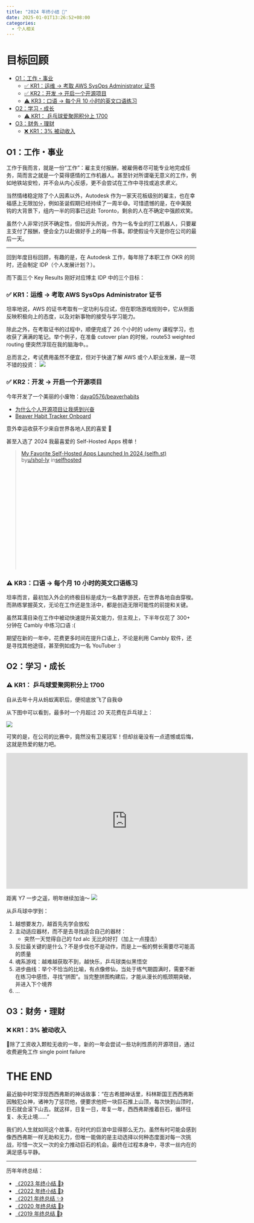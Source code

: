 ```yaml
---
title: "2024 年终小结 🦫"
date: 2025-01-01T13:26:52+08:00
categories:
  - 个人相关
---
```


# 目标回顾
- [O1：工作・事业](#o1：工作・事业)
  - [✅ KR1：运维 -> 考取 AWS SysOps Administrator 证书](#✅kr1：运维考取-aws-sysops-administrator证书)
  - [✅ KR2：开发 -> 开启一个开源项目](#✅kr2：开发开启一个开源项目)
  - [⚠️ KR3：口语 -> 每个月 10 小时的英文口语练习](#⚠️kr3：口语每个月-10小时的英文口语练习)
- [O2：学习・成长](#o2：学习・成长)
  - [⚠️ KR1： 乒乓球爱聚网积分上 1700](#⚠️kr1：乒乓球爱聚网积分上-1700)
- [O3：财务・理财](#o3：财务・理财)
  - [❌ KR1：3% 被动收入](#❌kr1：3被动收入)


## O1：工作・事业
工作于我而言，就是一份“工作”：雇主支付报酬，被雇佣者尽可能专业地完成任务，简而言之就是一个莫得感情的工作机器人。甚至针对所谓毫无意义的工作，例如地铁站安检，并不会从内心反感，更不会尝试在工作中寻找或追求*意义*。

当然情绪稳定除了个人因素以外，Autodesk 作为一家天花板级别的雇主，也在幸福感上无限加分，例如圣诞假期已经持续了一周半😅。可惜遗憾的是，在中美脱钩的大背景下，组内一半的同事已远赴 Toronto，剩余的人在不确定中强颜欢笑。

虽然个人非常讨厌不确定性，但如开头所说，作为一名专业的打工机器人，只要雇主支付了报酬，便会全力以赴做好手上的每一件事。即使假设今天是你在公司的最后一天。

---

回到年度目标回顾，有趣的是，在 Autodesk 工作，每年除了本职工作 OKR 的同时，还会制定 IDP（个人发展计划？）。

而下面三个 Key Results 刚好对应博主 IDP 中的三个目标：

### ✅ KR1：运维 -> 考取 AWS SysOps Administrator 证书
坦率地说，AWS 的证书考取有一定功利与应试，但在职场游戏规则中，它从侧面反映积极向上的态度，以及对新事物的接受与学习能力。

除此之外，在考取证书的过程中，顺便完成了 26 个小时的 udemy 课程学习，也收获了满满的笔记。举个例子，在准备 cutover plan 的时候，route53 weighted routing 便突然浮现在我的脑海中。。

总而言之，考试费用虽然不便宜，但对于快速了解 AWS 或个人职业发展，是一项不错的投资：
![](/images/blog/global/17357148148964.jpg)

### ✅ KR2：开发 -> 开启一个开源项目
今年开发了一个美丽的小废物：[daya0576/beaverhabits](https://github.com/daya0576/beaverhabits)
- [为什么个人开源项目让我感到兴奋](/blog/20241116/open-source-feedback-loop/)
- [Beaver Habit Tracker Onboard](https://github.com/daya0576/beaverhabits/wiki/Beaver-Habit-Tracker-Onboard)

意外幸运收获不少来自世界各地人民的喜爱 🥰

甚至入选了 2024 我最喜爱的 Self-Hosted Apps 榜单！

<blockquote class="reddit-embed-bq" style="height:316px" data-embed-locale="en-EN" data-embed-theme="dark" data-embed-height="316"><a href="https://www.reddit.com/r/selfhosted/comments/1hpmmyp/my_favorite_selfhosted_apps_launched_in_2024/">My Favorite Self-Hosted Apps Launched In 2024 (selfh.st)</a><br> by<a href="https://www.reddit.com/user/shol-ly/">u/shol-ly</a> in<a href="https://www.reddit.com/r/selfhosted/">selfhosted</a></blockquote><script async="" src="https://embed.reddit.com/widgets.js" charset="UTF-8"></script>


### ⚠️ KR3：口语 -> 每个月 10 小时的英文口语练习
坦率而言，最初加入外企的终极目标是成为一名数字游民，在世界各地自由穿梭。而熟练掌握英文，无论在工作还是生活中，都是创造无限可能性的前提和关键。

虽然耳濡目染在工作中被动快速提升英文能力，但主观上，下半年仅花了 300+ 分钟在 Cambly 中练习口语 :(

期望在新的一年中，花费更多时间在提升口语上，不论是利用 Cambly 软件，还是寻找其他途径，甚至例如成为一名 YouTuber :)

## O2：学习・成长

### ⚠️ KR1： 乒乓球爱聚网积分上 1700 

自从去年十月从蚂蚁离职后，便彻底放飞了自我😅

从下图中可以看到，最多时一个月超过 20 天花费在乒乓球上：

![](/images/blog/global/17357136926306.jpg)

可笑的是，在公司的比赛中，竟然没有卫冕冠军！但却丝毫没有一点遗憾或后悔，这就是热爱的魅力吧。
<iframe width="640" height="360" src="https://www.youtube.com/embed/AttC2os7ftA?si=F_hY8gsApqG8dQYP" title="YouTube video player" frameborder="0" allow="accelerometer; autoplay; clipboard-write; encrypted-media; gyroscope; picture-in-picture; web-share" referrerpolicy="strict-origin-when-cross-origin" allowfullscreen></iframe>

距离 Y7 一步之遥，明年继续加油～
![](/images/blog/global/17357205612076.jpg)


从乒乓球中学到：
1. 越想要发力，越首先先学会放松
2. 主动适应器材，而不是去寻找适合自己的器材：
    - 突然一天觉得自己的 fzd alc 无比的好打（加上一点撞击）
3. 反拉最关键的是什么？不是步伐也不是动作，而是上一板的劈长需要尽可能高的质量 
4. 魂系游戏：越难越获取不到，越快乐，乒乓球类似黑悟空
5. 进步曲线：举个不恰当的比喻，有点像修仙，当处于练气期圆满时，需要不断在练习中感悟，寻找“拼图”。当完整拼图构建后，才能从漫长的瓶颈期突破，并进入下个境界
6. ...

## O3：财务・理财
### ❌ KR1：3% 被动收入
🤦除了工资收入颗粒无收的一年，新的一年会尝试一些功利性质的开源项目，通过收费避免工作 single point failure

# THE END
最近脑中时常浮现西西弗斯的神话故事：“在古希腊神话里，科林斯国王西西弗斯因触犯众神，诸神为了惩罚他，便要求他把一块巨石推上山顶，每次快到山顶时，巨石就会滚下山去。就这样，日复一日，年复一年，西西弗斯推着巨石，循环往复、永无止境……”

我们的人生就如同这个故事，在时代的巨浪中显得那么无力。虽然有时可能会感到像西西弗斯一样无助和无力，但唯一能做的是主动选择以何种态度面对每一次挑战，珍惜一次又一次的全力推动巨石的机会。最终在过程本身中，寻求一丝内在的满足感与平静。

---

历年年终总结：
- [《2023 年终小结 🎄》](/blog/20231226/2023-summary/)
- [《2022 年终小结 🐯》](/blog/20230122/2022-summary/)
- [《2021 年终总结 ✨》](/blog/20220101/2021-daya-summary/)
- [《2020 年终总结 🥳》](/blog/20210228/2020-summary/)
- [《2019 年终总结 🎉》](/blog/20200119/2019-summary/)